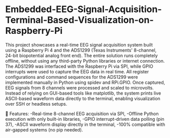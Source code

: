 # Embedded-EEG-Signal-Acquisition-Terminal-Based-Visualization-on-Raspberry-Pi
This project showcases a real-time EEG signal acquisition system built using a Raspberry Pi 4 and the ADS1299 (Texas Instruments' 8-channel, 24-bit biopotential analog front end). The entire solution runs completely offline, without using any third-party Python libraries or internet connection.
The ADS1299 was interfaced with the Raspberry Pi via SPI, while GPIO interrupts were used to capture the EEG data in real time. All register configurations and command sequences for the ADS1299 were implemented manually in Python using spidev and RPi.GPIO.
Once captured, EEG signals from 8 channels were processed and scaled to microvolts. Instead of relying on GUI-based tools like matplotlib, the system prints live ASCII-based waveform data directly to the terminal, enabling visualization over SSH or headless setups.

🔧 Features:
-Real-time 8-channel EEG acquisition via SPI,
-Offline Python execution with only built-in libraries,
-GPIO interrupt-driven data polling (pin 37),
-ASCII waveform display directly in the terminal,
-100% compatible with air-gapped systems (no pip needed).
